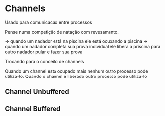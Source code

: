 # Channels

Usado para comunicacao entre processos

Pense numa competição de natação com revesamento.

-> quando um nadador está na piscina ele está ocupando a piscina
-> quando um nadador completa sua prova individual ele libera a priscina para outro nadador pular e fazer sua prova

Trocando para o conceito de channels

Quando um channel está ocupado mais nenhum outro processo pode utiliza-lo. Quando o channel é liberado outro processo pode
utiliza-lo

## Channel Unbuffered

## Channel Buffered
